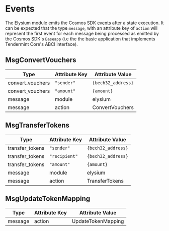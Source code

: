<!--
order: 6
-->

# Events

The Elysium module emits the Cosmos SDK [events](./../../../docs/quickstart/events.md#sdk-and-tendermint-events) after a state execution. It can be expected that the type `message`, with an
attribute key of `action` will represent the first event for each message being processed as emitted
by the Cosmos SDK's `Baseapp` (i.e the the basic application that implements Tendermint Core's ABCI
interface).

## MsgConvertVouchers

| Type             | Attribute Key | Attribute Value    |
| ---------------- | ------------- | ------------------ |
| convert_vouchers | `"sender"`    | `{bech32_address}` |
| convert_vouchers | `"amount"`    | `{amount}`         |
| message          | module        | elysium             |
| message          | action        | ConvertVouchers    |

## MsgTransferTokens

| Type            | Attribute Key | Attribute Value    |
| --------------- | ------------- | ------------------ |
| transfer_tokens | `"sender"`    | `{bech32_address}` |
| transfer_tokens | `"recipient"` | `{bech32_address}` |
| transfer_tokens | `"amount"`    | `{amount}`         |
| message         | module        | elysium             |
| message         | action        | TransferTokens     |

## MsgUpdateTokenMapping

| Type    | Attribute Key | Attribute Value    |
| ------- | ------------- | ------------------ |
| message | action        | UpdateTokenMapping |
